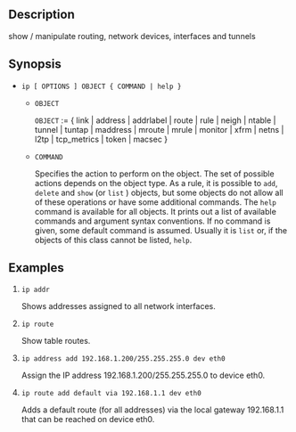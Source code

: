 ## Description

show / manipulate routing, network devices, interfaces and tunnels

## Synopsis

- `ip [ OPTIONS ] OBJECT { COMMAND | help }`

    - `OBJECT`
    
        `OBJECT` := { link | address | addrlabel | route | rule | neigh | ntable | tunnel | tuntap | maddress | mroute | mrule | monitor | xfrm | netns | l2tp | tcp_metrics | token | macsec }
    
    - `COMMAND`
    
        Specifies the action to perform on the object. The set of possible actions depends on the object type. As a rule, it is possible to `add`, `delete` and `show` (or `list` ) objects, but some objects do not allow all of these operations or have some additional commands. The `help` command is available for all objects. It prints out a list of available commands and argument syntax conventions. If no command is given, some default command is assumed. Usually it is `list` or, if the objects of this class cannot be listed, `help`.

## Examples

1. `ip addr`

    Shows addresses assigned to all network interfaces.

2. `ip route`

    Show table routes.

3. `ip address add 192.168.1.200/255.255.255.0 dev eth0`

    Assign the IP address 192.168.1.200/255.255.255.0 to device eth0.

4. `ip route add default via 192.168.1.1 dev eth0`

    Adds a default route (for all addresses) via the local gateway 192.168.1.1 that can be reached on device eth0.
